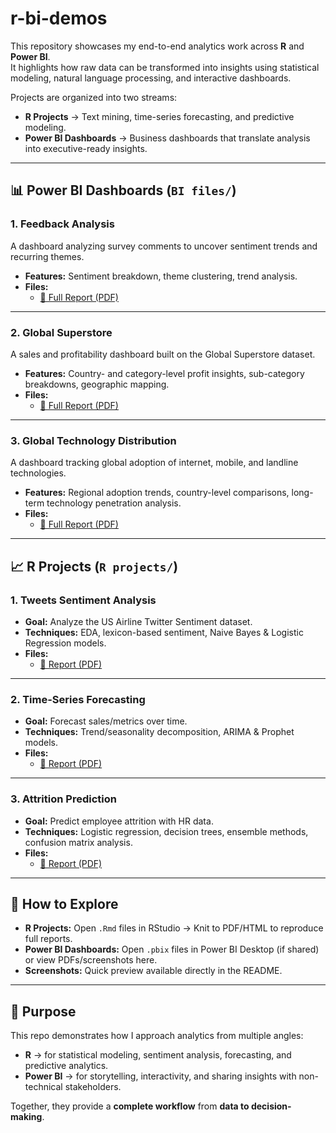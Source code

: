 # r-bi-demos

This repository showcases my end-to-end analytics work across **R** and **Power BI**.  
It highlights how raw data can be transformed into insights using statistical modeling, natural language processing, and interactive dashboards.  

Projects are organized into two streams:  
- **R Projects** → Text mining, time-series forecasting, and predictive modeling.  
- **Power BI Dashboards** → Business dashboards that translate analysis into executive-ready insights.  

---

## 📊 Power BI Dashboards (`BI files/`)

### 1. Feedback Analysis
A dashboard analyzing survey comments to uncover sentiment trends and recurring themes.  
- **Features:** Sentiment breakdown, theme clustering, trend analysis.  
- **Files:**  
  - [📑 Full Report (PDF)](BI%20files/Feedback%20Analysis.pdf)  

---

### 2. Global Superstore
A sales and profitability dashboard built on the Global Superstore dataset.  
- **Features:** Country- and category-level profit insights, sub-category breakdowns, geographic mapping.  
- **Files:**  
  - [📑 Full Report (PDF)](BI%20files/Global%20Superstore.pdf)  

---

### 3. Global Technology Distribution
A dashboard tracking global adoption of internet, mobile, and landline technologies.  
- **Features:** Regional adoption trends, country-level comparisons, long-term technology penetration analysis.  
- **Files:**    
  - [📑 Full Report (PDF)](BI%20files/Global%20Technology%20Distribution%20.pdf)  

---

## 📈 R Projects (`R projects/`)

### 1. Tweets Sentiment Analysis
- **Goal:** Analyze the US Airline Twitter Sentiment dataset.  
- **Techniques:** EDA, lexicon-based sentiment, Naive Bayes & Logistic Regression models.  
- **Files:**  
  - [📑 Report (PDF)](R%20projects/sentiment%20analysis/sentiment%20analysis.pdf)  

---

### 2. Time-Series Forecasting
- **Goal:** Forecast sales/metrics over time.  
- **Techniques:** Trend/seasonality decomposition, ARIMA & Prophet models.  
- **Files:**  
  - [📑 Report (PDF)](R%20projects/time-series/time-series-report.pdf)  

---

### 3. Attrition Prediction
- **Goal:** Predict employee attrition with HR data.  
- **Techniques:** Logistic regression, decision trees, ensemble methods, confusion matrix analysis.  
- **Files:**   
  - [📑 Report (PDF)](R%20projects/attrition-prediction/Employee_Attrition_Report.pdf)  

---

## 🚀 How to Explore
- **R Projects:** Open `.Rmd` files in RStudio → Knit to PDF/HTML to reproduce full reports.  
- **Power BI Dashboards:** Open `.pbix` files in Power BI Desktop (if shared) or view PDFs/screenshots here.  
- **Screenshots:** Quick preview available directly in the README.  

---

## 🎯 Purpose
This repo demonstrates how I approach analytics from multiple angles:  
- **R** → for statistical modeling, sentiment analysis, forecasting, and predictive analytics.  
- **Power BI** → for storytelling, interactivity, and sharing insights with non-technical stakeholders.  

Together, they provide a **complete workflow** from **data to decision-making**.  
